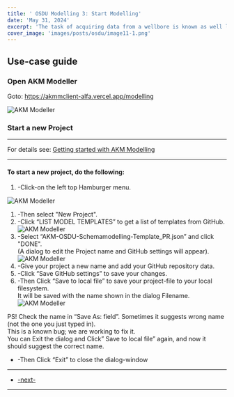 ```yaml
---
title: ' OSDU Modelling 3: Start Modelling'
date: 'May 31, 2024'
excerpt: 'The task of acquiring data from a wellbore is known as well logging. The work is highly specialized and need to be properly planned and managed. Independent of access method, the well logging task is bound by the concepts of Run and Passes.'
cover_image: 'images/posts/osdu/image11-1.png'
---
```


## Use-case guide

### Open AKM Modeller

Goto: <https://akmmclient-alfa.vercel.app/modelling>

 ![AKM Modeller](/images/posts/osdu/010-OSDU2-1.png)


### Start a new Project

---

For details see:  [Getting started with AKM Modelling](000-GettingStarted)

---

#### To start a new project, do the following:


1. -Click-on the left top Hamburger menu.  
   
 ![AKM Modeller](/images/posts/osdu/010-OSDU2-2.png)

1. -Then select "New Project".  
2. -Click “LIST MODEL TEMPLATES” to get a list of templates from GitHub.  
![AKM Modeller](/images/posts/osdu/010-OSDU2-3.png)
1. -Select “AKM-OSDU-Schemamodelling-Template_PR.json” and click "DONE".   
(A dialog to edit the Project name and GitHub settings will appear).  
![AKM Modeller](/images/posts/osdu/010-OSDU2-4.png)
1. -Give your project a new name and add your GitHub repository data.  
2. -Click “Save GitHub settings” to save your changes.  
3. -Then Click “Save to local file” to save your project-file to your local filesystem.  
It will be saved with the name shown in the dialog Filename.
![AKM Modeller](/images/posts/osdu/010-OSDU2-5.png)

PS! Check the name in “Save As: field”. Sometimes it suggests wrong name (not the one you just typed in).  
This is a known bug; we are working to fix it.  
You can Exit the dialog and Click” Save to local file” again, and now it should suggest the correct name.

- -Then Click “Exit” to close the dialog-window

---
 - [-next-](011-OSDU4-Concept)
---